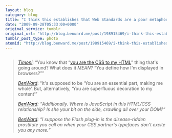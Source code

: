 ```yaml
---
layout: blog
category: blog
title: "I think this establishes that Web Standards are a poor metaphor for strong, monogamous relationships"
date: "2009-09-28T05:33:00+0000"
original_service: tumblr
original_url: "http://blog.benward.me/post/198915469/i-think-this-establishes-that-web-standards-are"
tumblr_post_type: photo
atomid: "http://blog.benward.me/post/198915469/i-think-this-establishes-that-web-standards-are"
---
```

<figure class="photo">
  <img src="http://benward.me/res/tumblr/media/198915469/0.jpg" alt="">
</figure>

> <p><cite><a href='http://twitter.com/timoni/status/4435647938'>Timoni</a></cite>: <q>You know that “<a href='http://www.popandshorty.bigcartel.com/product/you-are-the-css-to-my-html-button'>you are the CSS to my HTML</a>” thing that's going around? What does it <em>MEAN</em>? “You define how I'm displayed in browsers?”</q></p>
> <p><cite><a href='http://twitter.com/BenWard/status/4435782207'>BenWard</a></cite>: <q>It's supposed to be ‘You are an essential part, making me whole’. But, alternatively, ‘You are superfluous decoration to my content’</q></p>
> <p><cite><a href='http://twitter.com/BenWard/status/4435833708'>BenWard</a>: <q>Additionally. Where is JavaScript in this HTML/CSS relationship? Is she your bit on the side, crawling all over your DOM?</q></p>
> <p><cite><a href='http://twitter.com/BenWard/status/4435933502'>BenWard</a>: <q>I suppose the Flash plug-in is the disease-ridden prostitute you call on when your CSS partner's typefaces don't excite you any more.</q></p>